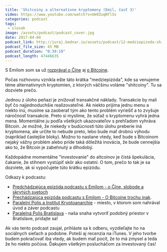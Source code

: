 ```yaml
---
title: 'Shitcoiny a alternatívne kryptomeny (Emil, časť 3)'
video: https://www.youtube.com/watch?v=Um9ZuqNflSs
categories: podcast
tags:
 - slovak
image: /assets/podcast/podcast_cover.jpg
date: 2017-04-04
podcast_link: http://juraj.bednar.io/assets/podcast/12-medziepizoda-shitcoiny-su-alternativy-k-bitcoinu-vobec-kryptomeny.mp3
podcast_file_size: 45 MB
podcast_duration: "0:39:19"
podcast_length: 47446635
---
```


S Emilom som sa už [rozprával o Číne](https://juraj.bednar.io/podcast/2017/02/25/emil-cast-1-cina-cestovanie-sloboda-skryte-svety/) aj [o Bitcoine](https://juraj.bednar.io/podcast/2017/03/19/emil-cast-2-o-bitcoine-trochu-inak/).

Počas rozhovoru vznikla ešte táto krátka "medziepizóda", kde sa venujeme
téme alternatívnych kryptomien, z ktorých väčšinu voláme "shitcoiny".
Tu sa dozviete prečo.

<!--more-->

Jednou z úloho peňazí je znižovať transakčné náklady.
Transakcie by mali byť čo najjednoduchšie realizovateľné. Ak niekto
prijíma jednu menu a niekto inú, musíme sa zaoberať tým ako tento
problém vyriešiť a to zvyšuje náročnosť transakcie. Preto si myslíme,
že súťaž o kryptomenu vyhrá jedna mena. Momentálne ju podľa všetkých
ukazovateľov s prehľadom vyhráva Bitcoin. Je možné, že niekedy v
budúcnosti túto úlohu preberie iná kryptomena, ale určite to nebude
preto, lebo bude mať drobnú výhodu (napríklad častejšie bloky).
Možno to nastane vtedy, keď bude s Bitcoinom nejaký vážny problém alebo
príde taká dôležitá inovácia, že bude cennejšia ako to, že Bitcoin je
zabehnutý a dlhodobý.

Každopádne momentálne "investovanie" do altcoinov je čistá špekulácia,
čakanie, že stihnem vystúpiť skôr ako ostatní. O tom, prečo to tak
je sa dozviete, ak si vypočujete túto krátku epizódu.

Odkazy k podcastu:

 * [Predchádzajúca epizóda podcastu s Emilom - o Číne, slobode a skrytých svetoch](https://juraj.bednar.io/podcast/2017/02/25/emil-cast-1-cina-cestovanie-sloboda-skryte-svety/)
 * [Prechádzajúca epizóda podcastu s Emilom - O Bitcoine trochu inak](https://juraj.bednar.io/podcast/2017/03/19/emil-cast-2-o-bitcoine-trochu-inak/).
 * [Paralelní Polis a Institut Kryptoanarchie](https://www.paralelnipolis.cz/) - miesto, v ktorom som nahrával úvod a záver podcastu
 * [Paralelná Polis Bratislava](http://www.paralelnapolis.sk/) - naša
 snaha vytvoriť podobný priestor v Bratislave, pridajte sa!

Ak vás tento podcast zaujal, prihláste sa k odberu, vyzdieľajte ho na sociálnych sieťach a podobne. Poteší aj recenzia na iTunes. V jeho tvorbe budem pokračovať iba vtedy, ak budem mať pocit, že to má zmysel a teda že ho niekto počúva. Ďakujem všetkým poslucháčom za investovaný čas!


